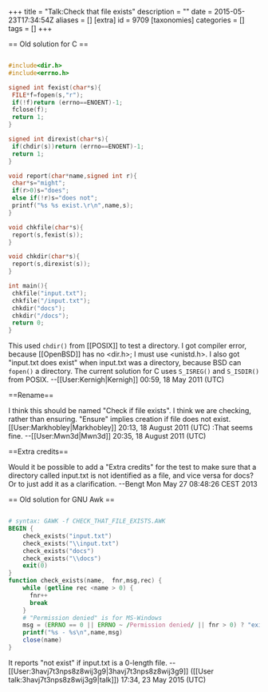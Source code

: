 +++
title = "Talk:Check that file exists"
description = ""
date = 2015-05-23T17:34:54Z
aliases = []
[extra]
id = 9709
[taxonomies]
categories = []
tags = []
+++

== Old solution for C ==


```c>#include<stdio.h

#include<dir.h>
#include<errno.h>

signed int fexist(char*s){
 FILE*f=fopen(s,"r");
 if(!f)return (errno==ENOENT)-1;
 fclose(f);
 return 1;
}

signed int direxist(char*s){
 if(chdir(s))return (errno==ENOENT)-1;
 return 1;
}

void report(char*name,signed int r){
 char*s="might";
 if(r>0)s="does";
 else if(!r)s="does not";
 printf("%s %s exist.\r\n",name,s);
}

void chkfile(char*s){
 report(s,fexist(s));
}

void chkdir(char*s){
 report(s,direxist(s));
}

int main(){
 chkfile("input.txt");
 chkfile("/input.txt");
 chkdir("docs");
 chkdir("/docs");
 return 0;
}
```


This used <code>chdir()</code> from [[POSIX]] to test a directory. I got compiler error, because [[OpenBSD]] has no <dir.h>; I must use <unistd.h>. I also got "input.txt does exist" when input.txt was a directory, because BSD can <code>fopen()</code> a directory. The current solution for C uses <code>S_ISREG()</code> and <code>S_ISDIR()</code> from POSIX. --[[User:Kernigh|Kernigh]] 00:59, 18 May 2011 (UTC)

==Rename==

I think this should be named "Check if file exists". I think we are checking, rather than ensuring. "Ensure" implies creation if file does not exist. [[User:Markhobley|Markhobley]] 20:13, 18 August 2011 (UTC)
:That seems fine. --[[User:Mwn3d|Mwn3d]] 20:35, 18 August 2011 (UTC)


==Extra credits==

Would it be possible to add a "Extra credits" for the test to make sure that a directory called input.txt is not identified as a file, and vice versa for docs? Or to just add it as a clarification. --Bengt Mon May 27 08:48:26 CEST 2013

== Old solution for GNU Awk ==


```AWK

# syntax: GAWK -f CHECK_THAT_FILE_EXISTS.AWK
BEGIN {
    check_exists("input.txt")
    check_exists("\\input.txt")
    check_exists("docs")
    check_exists("\\docs")
    exit(0)
}
function check_exists(name,  fnr,msg,rec) {
    while (getline rec <name > 0) {
      fnr++
      break
    }
    # "Permission denied" is for MS-Windows
    msg = (ERRNO == 0 || ERRNO ~ /Permission denied/ || fnr > 0) ? "exists" : "does not exist"
    printf("%s - %s\n",name,msg)
    close(name)
}

```


It reports "not exist" if input.txt is a 0-length file. -- [[User:3havj7t3nps8z8wij3g9|3havj7t3nps8z8wij3g9]] ([[User talk:3havj7t3nps8z8wij3g9|talk]]) 17:34, 23 May 2015 (UTC)
